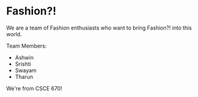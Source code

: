 # Fashion?!

We are a team of Fashion enthusiasts who want to bring Fashion?! into this world.

Team Members:
- Ashwin
- Srishti
- Swayam
- Tharun

We're from CSCE 670!